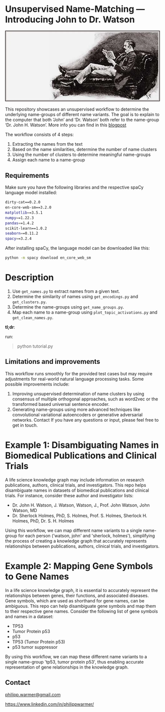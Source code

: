 # Unsupervised Name-Matching — Introducing John to Dr. Watson
![](data/header.jpg)


This repository showcases an unsupervised workflow to determine the underlying name-groups of different name variants. The goal is to explain to the computer that both ‘John’ and ‘Dr. Watson’ both refer to the name-group ‘Dr. John H. Watson’. More info you can find in this  [blogpost](https://medium.com/d-one/unsupervised-name-matching-made-easy-introducing-john-to-dr-watson-d543cbdc26e5)

The workflow consists of 4 steps:

1. Extracting the names from the text
2. Based on the name similarities, determine the number of name clusters
3. Using the number of clusters to determine meaningful name-groups
4. Assign each name to a name-group

## Requirements

Make sure you have the following libraries and the respective spaCy language model installed:
```bash
dirty-cat==0.2.0
en-core-web-sm==3.2.0
matplotlib==3.5.1
numpy==1.22.3
pandas==1.4.2
scikit-learn==1.0.2
seaborn==0.11.2
spacy==3.2.4
```

After installing spaCy, the language model can be downloaded like this:

```bash
python -m spacy download en_core_web_sm
```

# Description


1. Use `get_names.py` to extract names from a given text.
2. Determine the similarity of names using `get_encodings.py` and `get_clusters.py`.
3. Determine the name-groups using `get_name_groups.py`.
4. Map each name to a name-group using `plot_topic_activations.py` and `get_clean_names.py`.

**tl;dr**:

run:
> python tutorial.py


## Limitations and improvements
This workflow runs smoothly for the provided test cases but may require adjustments for real-world natural language processing tasks. Some possible improvements include:

1. Improving unsupervised
determination of name clusters by using consensus of multiple orthogonal approaches, such as word2vec or the transformed based universal sentence encoder.
2. Generating name-groups using more advanced techniques like convolutional variational autoencoders or generative adversarial networks.
Contact
If you have any questions or input, please feel free to get in touch.

# Example 1: Disambiguating Names in Biomedical Publications and Clinical Trials

A life science knowledge graph may include information on research publications, authors, clinical trials, and investigators. This repo helps disambiguate names in datasets of biomedical publications and clinical trials. For instance, consider these author and investigator lists:

- Dr. John H. Watson, J. Watson, Watson, J., Prof. John Watson, John Watson, MD
- Dr. Sherlock Holmes, PhD, S. Holmes, Prof. S. Holmes, Sherlock H. Holmes, PhD, Dr. S. H. Holmes

Using this workflow, we can map different name variants to a single name-group for each person ('watson, john' and 'sherlock, holmes'), simplifying the process of creating a knowledge graph that accurately represents relationships between publications, authors, clinical trials, and investigators.

# Example 2: Mapping Gene Symbols to Gene Names

In a life science knowledge graph, it is essential to accurately represent the relationships between genes, their functions, and associated diseases. Gene symbols, which are used as shorthand for gene names, can be ambiguous. This repo can help disambiguate gene symbols and map them to their respective gene names. Consider the following list of gene symbols and names in a dataset:

- TP53
- Tumor Protein p53
- p53
- TP53 (Tumor Protein p53)
- p53 tumor suppressor

By using this workflow, we can map these different name variants to a single name-group 'tp53, tumor protein p53', thus enabling accurate representation of gene relationships in the knowledge graph.


## Contact
philipp.warmer@gmail.com

https://www.linkedin.com/in/philippwarmer/

